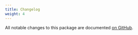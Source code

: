 ```yaml
---
title: Changelog
weight: 4
---
```


All notable changes to this package are documented [on GitHub](https://github.com/rappasoft/laravel-patches/blob/master/CHANGELOG.md).
